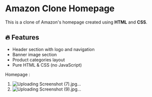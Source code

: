 # Amazon Clone Homepage

This is a clone of Amazon's homepage created using **HTML** and **CSS**.

## 🔥 Features
- Header section with logo and navigation
- Banner image section
- Product categories layout
- Pure HTML & CSS (no JavaScript)

Homepage :

1. ![Uploading Screenshot (7).jpg…]()
2. ![Uploading Screenshot (9).jpg…]()
